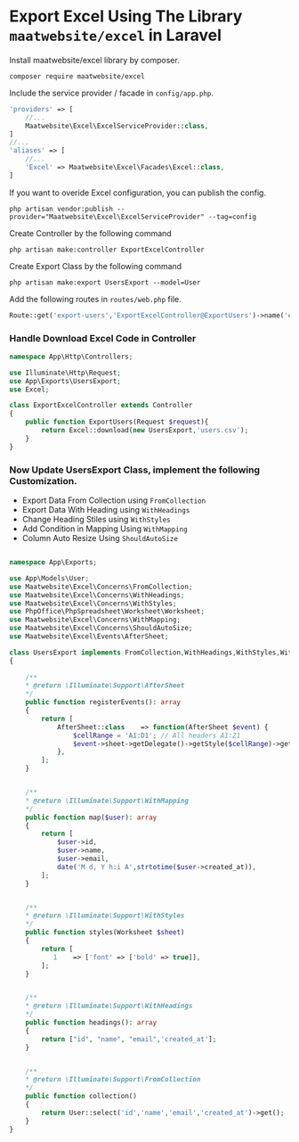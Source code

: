 # Export Excel Using The Library `maatwebsite/excel` in Laravel

Install maatwebsite/excel library by composer.
```
composer require maatwebsite/excel
```

Include the service provider / facade in `config/app.php`.

```php
'providers' => [
    //...
    Maatwebsite\Excel\ExcelServiceProvider::class,
]
//...
'aliases' => [
    //...
    'Excel' => Maatwebsite\Excel\Facades\Excel::class,
]
```
If you want to overide Excel configuration, you can publish the config.

```
php artisan vendor:publish --provider="Maatwebsite\Excel\ExcelServiceProvider" --tag=config
```
Create Controller by the following command
```
php artisan make:controller ExportExcelController
```

Create Export Class by the following command
```
php artisan make:export UsersExport --model=User
```

Add the following routes in `routes/web.php` file.
```php
Route::get('export-users','ExportExcelController@ExportUsers')->name('export-users');
```



### Handle Download Excel Code in Controller

```php
namespace App\Http\Controllers;

use Illuminate\Http\Request;
use App\Exports\UsersExport;
use Excel;

class ExportExcelController extends Controller
{
    public function ExportUsers(Request $request){
        return Excel::download(new UsersExport,'users.csv');
    }
}
```
### Now Update UsersExport Class, implement the following Customization.
* Export Data From Collection using `FromCollection`
* Export Data With Heading using `WithHeadings`
* Change Heading Stiles using `WithStyles`
* Add Condition in Mapping Using `WithMapping` 
* Column Auto Resize Using `ShouldAutoSize`
```php

namespace App\Exports;

use App\Models\User;
use Maatwebsite\Excel\Concerns\FromCollection;
use Maatwebsite\Excel\Concerns\WithHeadings;
use Maatwebsite\Excel\Concerns\WithStyles;
use PhpOffice\PhpSpreadsheet\Worksheet\Worksheet;
use Maatwebsite\Excel\Concerns\WithMapping;
use Maatwebsite\Excel\Concerns\ShouldAutoSize;
use Maatwebsite\Excel\Events\AfterSheet;

class UsersExport implements FromCollection,WithHeadings,WithStyles,WithMapping,ShouldAutoSize
{
    
    /**
    * @return \Illuminate\Support\AfterSheet
    */
    public function registerEvents(): array
    {
        return [
            AfterSheet::class    => function(AfterSheet $event) {
                $cellRange = 'A1:D1'; // All headers A1:Z1
                $event->sheet->getDelegate()->getStyle($cellRange)->getFont()->setSize(14);
            },
        ];
    }


    /**
    * @return \Illuminate\Support\WithMapping
    */
    public function map($user): array
    {
        return [
            $user->id,
            $user->name,
            $user->email,
            date('M d, Y h:i A',strtotime($user->created_at)),
        ];
    }


    /**
    * @return \Illuminate\Support\WithStyles
    */
    public function styles(Worksheet $sheet)
    {
        return [
           1    => ['font' => ['bold' => true]],
        ];
    }


    /**
    * @return \Illuminate\Support\WithHeadings
    */
    public function headings(): array
    {
        return ["id", "name", "email",'created_at'];
    }


    /**
    * @return \Illuminate\Support\FromCollection
    */
    public function collection()
    {
        return User::select('id','name','email','created_at')->get();
    }
}


```
